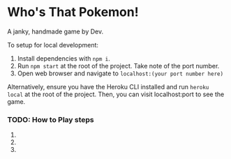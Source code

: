 # Who's That Pokemon!

A janky, handmade game by Dev.

To setup for local development:
1. Install dependencies with `npm i`. 
2. Run `npm start` at the root of the project. Take note of the port number.
3. Open web browser and navigate to `localhost:(your port number here)`

Alternatively, ensure you have the Heroku CLI installed and run `heroku local` at the root of the project. Then, you can visit localhost:port to see the game. 

### TODO: How to Play steps

1. 
2.
3.
